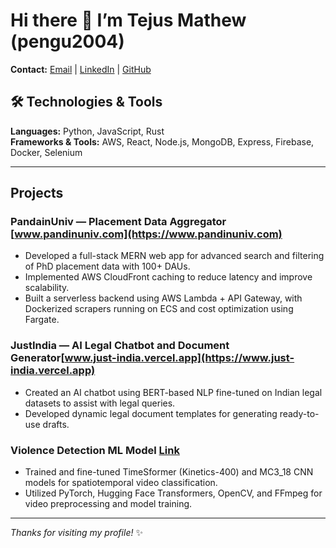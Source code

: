 # Hi there 👋 I’m Tejus Mathew (pengu2004)


 **Contact:** [Email](mailto:tejusria02@gmail.com) | [LinkedIn](https://linkedin.com/in/tejusmathew) | [GitHub](https://github.com/pengu2004)



## 🛠 Technologies & Tools  
**Languages:** Python, JavaScript, Rust  
**Frameworks & Tools:** AWS, React, Node.js, MongoDB, Express, Firebase, Docker, Selenium

---

##  Projects  

### PandainUniv — Placement Data Aggregator  [www.pandinuniv.com](https://www.pandinuniv.com) 
- Developed a full-stack MERN web app for advanced search and filtering of PhD placement data with 100+ DAUs.  
- Implemented AWS CloudFront caching to reduce latency and improve scalability.  
- Built a serverless backend using AWS Lambda + API Gateway, with Dockerized scrapers running on ECS and cost optimization using Fargate.


### JustIndia — AI Legal Chatbot and Document Generator[www.just-india.vercel.app](https://www.just-india.vercel.app) 
- Created an AI chatbot using BERT-based NLP fine-tuned on Indian legal datasets to assist with legal queries.  
- Developed dynamic legal document templates for generating ready-to-use drafts.


### Violence Detection ML Model [Link](https://huggingface.co/spaces/pengu2004/TejusMathew)
- Trained and fine-tuned TimeSformer (Kinetics-400) and MC3_18 CNN models for spatiotemporal video classification.  
- Utilized PyTorch, Hugging Face Transformers, OpenCV, and FFmpeg for video preprocessing and model training.


---
*Thanks for visiting my profile!* ✨
